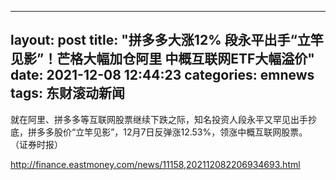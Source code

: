 
---
layout: post
title: "拼多多大涨12% 段永平出手“立竿见影”！芒格大幅加仓阿里 中概互联网ETF大幅溢价"
date: 2021-12-08 12:44:23
categories: emnews
tags: 东财滚动新闻
---

就在阿里、拼多多等互联网股票继续下跌之际，知名投资人段永平又罕见出手抄底，拼多多股价“立竿见影”，12月7日反弹涨12.53%，领涨中概互联网股票。 （证券时报）

<http://finance.eastmoney.com/news/11158,202112082206934693.html>